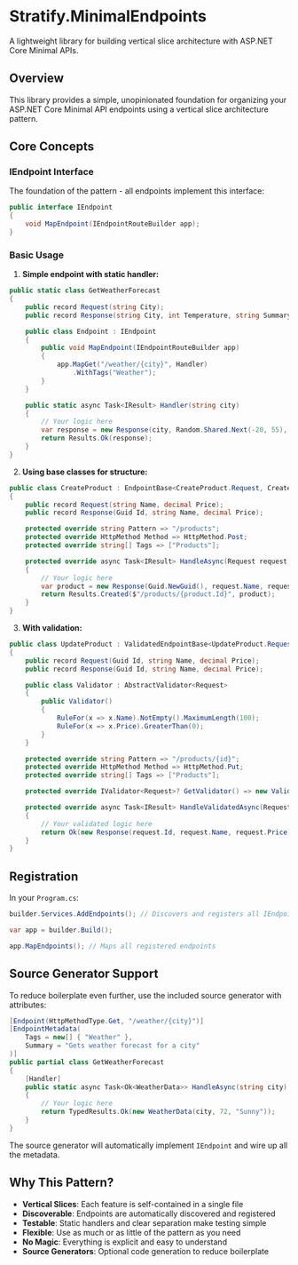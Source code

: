 # Stratify.MinimalEndpoints

A lightweight library for building vertical slice architecture with ASP.NET Core Minimal APIs.

## Overview

This library provides a simple, unopinionated foundation for organizing your ASP.NET Core Minimal API endpoints using a vertical slice architecture pattern.

## Core Concepts

### IEndpoint Interface

The foundation of the pattern - all endpoints implement this interface:

```csharp
public interface IEndpoint
{
    void MapEndpoint(IEndpointRouteBuilder app);
}
```

### Basic Usage

1. **Simple endpoint with static handler:**

```csharp
public static class GetWeatherForecast
{
    public record Request(string City);
    public record Response(string City, int Temperature, string Summary);

    public class Endpoint : IEndpoint
    {
        public void MapEndpoint(IEndpointRouteBuilder app)
        {
            app.MapGet("/weather/{city}", Handler)
                .WithTags("Weather");
        }
    }

    public static async Task<IResult> Handler(string city)
    {
        // Your logic here
        var response = new Response(city, Random.Shared.Next(-20, 55), "Sunny");
        return Results.Ok(response);
    }
}
```

2. **Using base classes for structure:**

```csharp
public class CreateProduct : EndpointBase<CreateProduct.Request, CreateProduct.Response>
{
    public record Request(string Name, decimal Price);
    public record Response(Guid Id, string Name, decimal Price);

    protected override string Pattern => "/products";
    protected override HttpMethod Method => HttpMethod.Post;
    protected override string[] Tags => ["Products"];

    protected override async Task<IResult> HandleAsync(Request request, CancellationToken cancellationToken)
    {
        // Your logic here
        var product = new Response(Guid.NewGuid(), request.Name, request.Price);
        return Results.Created($"/products/{product.Id}", product);
    }
}
```

3. **With validation:**

```csharp
public class UpdateProduct : ValidatedEndpointBase<UpdateProduct.Request, UpdateProduct.Response>
{
    public record Request(Guid Id, string Name, decimal Price);
    public record Response(Guid Id, string Name, decimal Price);

    public class Validator : AbstractValidator<Request>
    {
        public Validator()
        {
            RuleFor(x => x.Name).NotEmpty().MaximumLength(100);
            RuleFor(x => x.Price).GreaterThan(0);
        }
    }

    protected override string Pattern => "/products/{id}";
    protected override HttpMethod Method => HttpMethod.Put;
    protected override string[] Tags => ["Products"];

    protected override IValidator<Request>? GetValidator() => new Validator();

    protected override async Task<IResult> HandleValidatedAsync(Request request, CancellationToken cancellationToken)
    {
        // Your validated logic here
        return Ok(new Response(request.Id, request.Name, request.Price));
    }
}
```

## Registration

In your `Program.cs`:

```csharp
builder.Services.AddEndpoints(); // Discovers and registers all IEndpoint implementations

var app = builder.Build();

app.MapEndpoints(); // Maps all registered endpoints
```

## Source Generator Support

To reduce boilerplate even further, use the included source generator with attributes:

```csharp
[Endpoint(HttpMethodType.Get, "/weather/{city}")]
[EndpointMetadata(
    Tags = new[] { "Weather" },
    Summary = "Gets weather forecast for a city"
)]
public partial class GetWeatherForecast
{
    [Handler]
    public static async Task<Ok<WeatherData>> HandleAsync(string city)
    {
        // Your logic here
        return TypedResults.Ok(new WeatherData(city, 72, "Sunny"));
    }
}
```

The source generator will automatically implement `IEndpoint` and wire up all the metadata.

## Why This Pattern?

- **Vertical Slices**: Each feature is self-contained in a single file
- **Discoverable**: Endpoints are automatically discovered and registered
- **Testable**: Static handlers and clear separation make testing simple
- **Flexible**: Use as much or as little of the pattern as you need
- **No Magic**: Everything is explicit and easy to understand
- **Source Generators**: Optional code generation to reduce boilerplate
